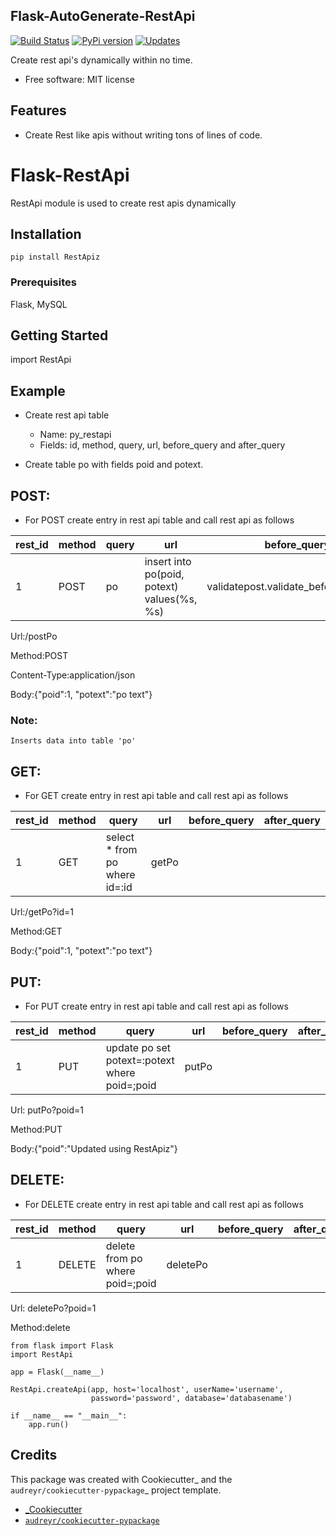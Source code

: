 Flask-AutoGenerate-RestApi
-------
[![Build Status](https://img.shields.io/travis/shridarpatil/RestApiz.svg)](https://travis-ci.org/shridarpatil/RestApiz)
[![PyPi version](https://img.shields.io/pypi/v/RestApiz.svg)](https://pypi.python.org/pypi/RestApiz)
[![Updates](https://pyup.io/repos/github/shridarpatil/RestApiz/shield.svg)](https://pyup.io/repos/github/shridarpatil/RestApiz/)



Create rest api's dynamically within no time.


* Free software: MIT license
<!-- * Documentation: https://RestApiz.readthedocs.io. -->


Features
--------

* Create Rest like apis without writing tons of lines of code.

# Flask-RestApi
RestApi module is used to create rest apis dynamically

## Installation
```pip install RestApiz```

### Prerequisites
Flask, MySQL

## Getting Started

import RestApi

## Example

- Create rest api table
    - Name:  py_restapi 
    - Fields: id, method, query, url, before_query and after_query
    
- Create table po with fields poid and potext.

POST:
--------
- For POST create entry in rest api table and call rest api as follows

| rest_id  | method | query  | url | before_query | after_query |
| -------- | ------ | ------ | --- | ------------ | ----------- |
| 1  | POST  | po  | insert into po(poid, potext) values(%s, %s)  | validatepost.validate_before:validation | validatepost.validate_after:validation

Url:/postPo

Method:POST

Content-Type:application/json

Body:{"poid":1, "potext":"po text"}
### Note:
```Inserts data into table 'po' ```

GET:
---
- For GET create entry in rest api table and call rest api as follows

| rest_id  | method | query  | url | before_query | after_query |
| -------- | ------ | ------ | --- | ------------ | ----------- |
| 1  | GET  | select * from po where id=:id	  | getPo  | |  |


Url:/getPo?id=1

Method:GET

Body:{"poid":1, "potext":"po text"}

PUT:
----
- For PUT create entry in rest api table and call rest api as follows

| rest_id  | method | query  | url | before_query | after_query |
| -------- | ------ | ------ | --- | ------------ | ----------- |
| 1  | PUT  | update po set potext=:potext where poid=;poid	  | putPo  | |  |

 Url: putPo?poid=1
 
 Method:PUT
 
 Body:{"poid":"Updated using RestApiz"}
 
 DELETE:
----
- For DELETE create entry in rest api table and call rest api as follows

| rest_id  | method | query  | url | before_query | after_query |
| -------- | ------ | ------ | --- | ------------ | ----------- |
| 1  | DELETE  | delete from po where poid=;poid | deletePo  | |  |

 Url: deletePo?poid=1
 
 Method:delete
 
 
```
from flask import Flask
import RestApi

app = Flask(__name__)

RestApi.createApi(app, host='localhost', userName='username', 
                  password='password', database='databasename')

if __name__ == "__main__":
    app.run()
```


Credits
---------

This package was created with Cookiecutter_ and the `audreyr/cookiecutter-pypackage`_ project template.

* [_Cookiecutter](https://github.com/audreyr/cookiecutter)
* [`audreyr/cookiecutter-pypackage`](https://github.com/audreyr/cookiecutter-pypackage)

